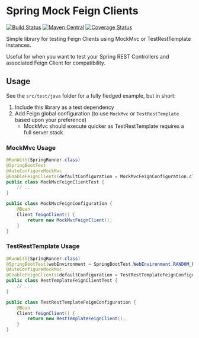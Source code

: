 # Spring Mock Feign Clients

[![Build Status](https://travis-ci.org/chriswhite199/spring-mockmvc-feignclient.svg?branch=master)](https://travis-ci.org/chriswhite199/spring-mockmvc-feignclient)
[![Maven Central](https://img.shields.io/maven-central/v/com.github.chriswhite199/feign-mock-mvc-test.svg?label=Maven%20Central)](https://search.maven.org/search?q=g:%22com.github.chriswhite199%22%20AND%20a:%22feign-mock-mvc-test%22)
[![Coverage Status](https://coveralls.io/repos/github/chriswhite199/spring-mockmvc-feignclient/badge.svg)](https://coveralls.io/github/chriswhite199/spring-mockmvc-feignclient)

Simple library for testing Feign Clients using MockMvc or TestRestTemplate instances.

Useful for when you want to test your Spring REST Controllers and associated Feign Client for compatibility.

## Usage

See the `src/test/java` folder for a fully fledged example, but in short:

1. Include this library as a test dependency
1. Add Feign global configuration (to use `MockMvc` or `TestRestTemplate` based upon your preference)
    * MockMvc should execute quicker as TestRestTemplate requires a full server stack

### MockMvc Usage
```java
@RunWith(SpringRunner.class)
@SpringBootTest
@AutoConfigureMockMvc
@EnableFeignClients(defaultConfiguration = MockMvcFeignConfiguration.class)
public class MockMvcFeignClientTest {
    // ...
}

public class MockMvcFeignConfiguration {
    @Bean
    Client feignClient() {
        return new MockMvcFeignClient();
    }
}
```

### TestRestTemplate Usage
```java
@RunWith(SpringRunner.class)
@SpringBootTest(webEnvironment = SpringBootTest.WebEnvironment.RANDOM_PORT)
@AutoConfigureMockMvc
@EnableFeignClients(defaultConfiguration = TestRestTemplateFeignConfiguration.class)
public class RestTemplateFeignClientTest {
    // ...
}

public class TestRestTemplateFeignConfiguration {
    @Bean
    Client feignClient() {
        return new RestTemplateFeignClient();
    }
}
```
